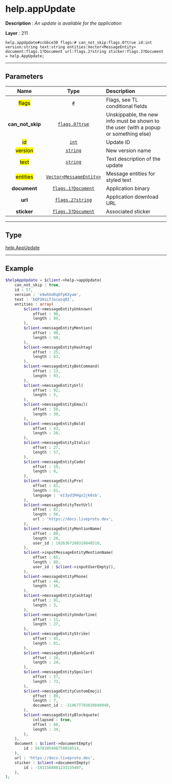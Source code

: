 # help.appUpdate

**Description** : *An update is available for the application*

**Layer** : 211

```tl
help.appUpdate#ccbbce30 flags:# can_not_skip:flags.0?true id:int version:string text:string entities:Vector<MessageEntity> document:flags.1?Document url:flags.2?string sticker:flags.3?Document = help.AppUpdate;
```

---

## Parameters

| Name | Type | Description |
| :---: | :---: | :--- |
| <mark>flags</mark> | [`#`](type/#) | Flags, see TL conditional fields |
| **can_not_skip** | [`flags.0?true`](type/true) | Unskippable, the new info must be shown to the user (with a popup or something else) |
| <mark>id</mark> | [`int`](type/int) | Update ID |
| <mark>version</mark> | [`string`](type/string) | New version name |
| <mark>text</mark> | [`string`](type/string) | Text description of the update |
| <mark>entities</mark> | [`Vector<MessageEntity>`](type/MessageEntity) | Message entities for styled text |
| **document** | [`flags.1?Document`](type/Document) | Application binary |
| **url** | [`flags.2?string`](type/string) | Application download URL |
| **sticker** | [`flags.3?Document`](type/Document) | Associated sticker |

---

## Type

[help.AppUpdate](type/help.AppUpdate)

---

## Example

```php
$helpAppUpdate = $client->help->appUpdate(
	can_not_skip : true,
	id : 57,
	version : 'e9whUoRqOfpKXyam',
	text : 'bQP1HiLTJocwzq0I',
	entities : array(
		$client->messageEntityUnknown(
			offset : 90,
			length : 89,
		),
		$client->messageEntityMention(
			offset : 90,
			length : 88,
		),
		$client->messageEntityHashtag(
			offset : 25,
			length : 63,
		),
		$client->messageEntityBotCommand(
			offset : 13,
			length : 93,
		),
		$client->messageEntityUrl(
			offset : 92,
			length : 5,
		),
		$client->messageEntityEmail(
			offset : 58,
			length : 30,
		),
		$client->messageEntityBold(
			offset : 43,
			length : 20,
		),
		$client->messageEntityItalic(
			offset : 27,
			length : 57,
		),
		$client->messageEntityCode(
			offset : 19,
			length : 0,
		),
		$client->messageEntityPre(
			offset : 81,
			length : 61,
			language : 'eI3yd1M4gx2jk6sb',
		),
		$client->messageEntityTextUrl(
			offset : 82,
			length : 50,
			url : 'https://docs.liveproto.dev',
		),
		$client->messageEntityMentionName(
			offset : 80,
			length : 20,
			user_id : 1826367280316048510,
		),
		$client->inputMessageEntityMentionName(
			offset : 65,
			length : 80,
			user_id : $client->inputUserEmpty(),
		),
		$client->messageEntityPhone(
			offset : 46,
			length : 16,
		),
		$client->messageEntityCashtag(
			offset : 91,
			length : 3,
		),
		$client->messageEntityUnderline(
			offset : 11,
			length : 27,
		),
		$client->messageEntityStrike(
			offset : 45,
			length : 81,
		),
		$client->messageEntityBankCard(
			offset : 24,
			length : 24,
		),
		$client->messageEntitySpoiler(
			offset : 57,
			length : 73,
		),
		$client->messageEntityCustomEmoji(
			offset : 89,
			length : 7,
			document_id : -319677703039840940,
		),
		$client->messageEntityBlockquote(
			collapsed : true,
			offset : 68,
			length : 34,
		),
	),
	document : $client->documentEmpty(
		id : 5678105440759858514,
	),
	url : 'https://docs.liveproto.dev',
	sticker : $client->documentEmpty(
		id : -1011568881233135407,
	),
);
```